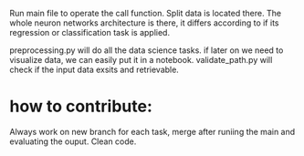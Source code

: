 
Run main file to operate the call function. Split data is located there. The whole neuron networks architecture is there, it differs according to if its regression or classification task is applied. 

preprocessing.py will do all the data science tasks. if later on we need to visualize data, we can easily put it in a notebook. 
validate_path.py will check if the input data exsits and retrievable. 

# how to contribute:
Always work on new branch for each task, merge after runiing the main and evaluating the ouput. 
Clean code.

